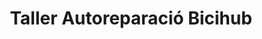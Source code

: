 ---
title: "Taller Autoreparació Bicihub"
url: /barcelona/taller-autoreparacio-bicihub/
shop: Fahrrad
---